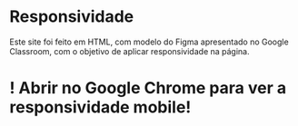 # Responsividade

Este site foi feito em HTML, com modelo do Figma apresentado no Google Classroom, com o objetivo de aplicar responsividade na página.

# ! Abrir no Google Chrome para ver a responsividade mobile!
